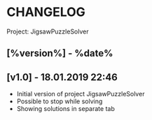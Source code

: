 # CHANGELOG 

Project: JigsawPuzzleSolver

## [%version%] - %date%


## [v1.0] - 18.01.2019 22:46

- Initial version of project JigsawPuzzleSolver
- Possible to stop while solving
- Showing solutions in separate tab